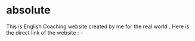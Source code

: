 # absolute

This is English Coaching website created by me for the real world .
Here is the direct link of the website : -

